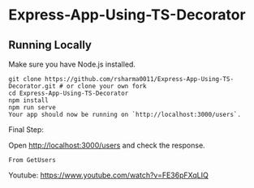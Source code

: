 # Express-App-Using-TS-Decorator


## Running Locally
Make sure you have Node.js installed.
```
git clone https://github.com/rsharma0011/Express-App-Using-TS-Decorator.git # or clone your own fork
cd Express-App-Using-TS-Decorator
npm install
npm run serve
Your app should now be running on `http://localhost:3000/users`.
```

Final Step:

Open [http://localhost:3000/users](http://localhost:3000/users) and check the response.
```
From GetUsers
```
Youtube:
https://www.youtube.com/watch?v=FE36pFXqLIQ
